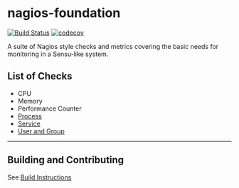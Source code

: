# nagios-foundation

[![Build Status](https://travis-ci.org/jkerry/nagios-foundation.svg?branch=master)](https://travis-ci.com/jkerry/nagios-foundation)
[![codecov](https://codecov.io/gh/jkerry/nagios-foundation/branch/master/graph/badge.svg)](https://codecov.io/gh/jkerry/nagios-foundation)

A suite of Nagios style checks and metrics covering the basic needs for monitoring in a Sensu-like system.

## List of Checks
* CPU
* Memory
* Performance Counter
* [Process](https://github.com/jkerry/nagios-foundation/blob/master/cmd/check_process/README.md)
* [Service](https://github.com/jkerry/nagios-foundation/blob/master/cmd/check_service/README.md)
* [User and Group](https://github.com/jkerry/nagios-foundation/blob/master/cmd/check_user_group/README.md)
---
## Building and Contributing
See [Build Instructions](https://github.com/jkerry/nagios-foundation/blob/master/BUILDING.md)
